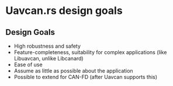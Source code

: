 # Uavcan.rs design goals

## Design Goals
- High robustness and safety
- Feature-completeness, suitability for complex applications (like Libuavcan, unlike Libcanard)
- Ease of use
- Assume as little as possible about the application
- Possible to extend for CAN-FD (after Uavcan supports this)
